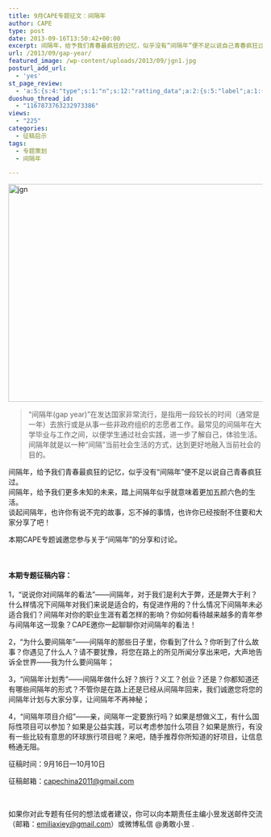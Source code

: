```yaml
---
title: 9月CAPE专题征文：间隔年
author: CAPE
type: post
date: 2013-09-16T13:50:42+00:00
excerpt: 间隔年，给予我们青春最疯狂的记忆，似乎没有“间隔年”便不足以说自己青春疯狂过。间隔年，给予我们更多未知的未来，踏上间隔年似乎就意味着更加五颜六色的生活。谈起间隔年，也许你有说不完的故事，忘不掉的事情，也许你已经按耐不住要和大家分享了吧！本期CAPE专题诚邀您参与关于“间隔年”的分享和讨论。
url: /2013/09/gap-year/
featured_image: /wp-content/uploads/2013/09/jgn1.jpg
posturl_add_url:
  - 'yes'
st_page_review:
  - 'a:5:{s:4:"type";s:1:"n";s:12:"ratting_data";a:2:{s:5:"label";a:1:{i:0;s:0:"";}s:5:"score";a:1:{i:0;s:1:"0";}}s:7:"postion";s:2:"tl";s:5:"title";s:0:"";s:11:"score_label";s:0:"";}'
duoshuo_thread_id:
  - "1167873763232973386"
views:
  - "225"
categories:
  - 征稿启示
tags:
  - 专题策划
  - 间隔年

---
```

<img class=" wp-image-7600 alignnone" alt="jgn" src="http://hicape.com/wp-content/uploads/2013/09/jgn1.jpg" width="576" height="432" srcset="http://hicape.com/wp-content/uploads/2013/09/jgn1.jpg 640w, http://hicape.com/wp-content/uploads/2013/09/jgn1-300x225.jpg 300w" sizes="(max-width: 576px) 100vw, 576px" />

> “间隔年(gap year)”在发达国家非常流行，是指用一段较长的时间（通常是一年）去旅行或是从事一些非政府组织的志愿者工作。最常见的间隔年在大学毕业与工作之间，以便学生通过社会实践，进一步了解自己，体验生活。间隔年就是以一种“间隔”当前社会生活的方式，达到更好地融入当前社会的目的。

间隔年，给予我们青春最疯狂的记忆，似乎没有“间隔年”<wbr />便不足以说自己青春疯狂过。  
间隔年，给予我们更多未知的未来，<wbr />踏上间隔年似乎就意味着更加五颜六色的生活。  
谈起间隔年，也许你有说不完的故事，忘不掉的事情，<wbr />也许你已经按耐不住要和大家分享了吧！

本期CAPE专题诚邀您参与关于“间隔年”的分享和讨论。

&nbsp;

#### **本期专题征稿内容：**

1，“说说你对间隔年的看法”——间隔年，对于我们是利大于弊，<wbr />还是弊大于利？什么样情况下间隔年对我们来说是适合的，<wbr />有促进作用的？什么情况下间隔年未必适合我们？间隔年对你的职业生涯有着怎样的影响？你如何看待越来越多的青年参与间隔年这一现象？CAPE邀你一起聊聊你对间隔年的看法！

2，“为什么要间隔年”——间隔年的那些日子里，你看到了什么？<wbr />你听到了什么故事？你遇见了什么人？请不要犹豫，<wbr />将您在路上的所见所闻分享出来吧，大声地告诉全世界——<wbr />我为什么要间隔年；

3，“间隔年计划秀”——间隔年做什么好？旅行？义工？创业？<wbr />还是？你都知道还有哪些间隔年的形式？不管你是在路上还是已经从间隔年回来，<wbr />我们诚邀您将您的间隔年计划与大家分享，让间隔年不再神秘；

4，“间隔年项目介绍”——亲，间隔年一定要旅行吗？<wbr />如果是想做义工，有什么国际性项目可以参加？如果是公益实践，<wbr />可以考虑参加什么项目？如果是旅行，<wbr />有没有一些比较有意思的环球旅行项目呢？来吧，随手推荐你所知道的好项目，让信息畅通无阻。

征稿时间：9月16日&#8212;10月10日

征稿邮箱：capechina2011@gmail.com

&nbsp;

如果你对此专题有任何的想法或者建议，<wbr />你可以向本期责任主编小昱发送邮件交流（邮箱：emiliaxiey@gmail.com）或微博私信 @勇敢小昱 .